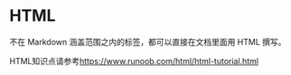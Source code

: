 # HTML

不在 Markdown 涵盖范围之内的标签，都可以直接在文档里面用 HTML 撰写。

HTML知识点请参考<https://www.runoob.com/html/html-tutorial.html>